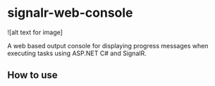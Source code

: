 # signalr-web-console

![alt text for image]

A web based output console for displaying progress messages when executing tasks using ASP.NET C# and SignalR.

## How to use